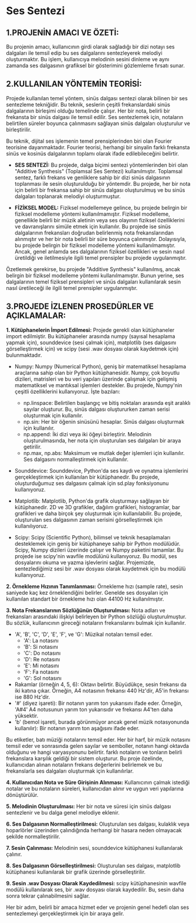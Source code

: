 # Ses Sentezi
## 1.PROJENİN AMACI VE ÖZETİ:
 Bu projenin amacı, kullanıcının girdi olarak sağladığı bir dizi notayı ses dalgaları ile temsil edip bu ses dalgalarını sentezleyerek melodiyi oluşturmaktır. Bu işlem, kullanıcıya melodinin sesini dinleme ve aynı zamanda ses dalgasının grafiksel bir gösterimini gözlemleme fırsatı sunar.
 
## 2.KULLANILAN YÖNTEMİN TEORİSİ:
 Projede kullanılan temel yöntem, sinüs dalgası sentezi olarak bilinen bir ses sentezleme tekniğidir. Bu teknik, seslerin çeşitli frekanslardaki sinüs dalgalarının birleşimi olduğu temelinde çalışır. Her bir nota, belirli bir frekansta bir sinüs dalgası ile temsil edilir. Ses sentezlemek için, notaların belirtilen süreler boyunca çalınmasını sağlayan sinüs dalgaları oluşturulur ve birleştirilir.

 Bu teknik, dijital ses işlemenin temel prensiplerinden biri olan Fourier teorisine dayanmaktadır. Fourier teorisi, herhangi bir sinyalin farklı frekansta sinüs ve kosinüs dalgalarının toplamı olarak ifade edilebileceğini belirtir.

 - **SES SENTEZİ:**
 Bu projede, dalga biçimi sentezi yöntemlerinden biri olan "Additive Synthesis" (Toplamsal Ses Sentezi) kullanılmıştır. Toplamsal sentez, farklı frekans ve genliklere sahip bir dizi sinüs dalgasının toplanması ile sesin oluşturulduğu bir yöntemdir. Bu projede, her bir nota için belirli bir frekansa sahip bir sinüs dalgası oluşturulmuş ve bu sinüs dalgaları toplanarak melodiyi oluşturmuştur.
 
 - **FİZİKSEL MODEL:**
 Fiziksel modellemeye gelince, bu projede belirgin bir fiziksel modelleme yöntemi kullanılmamıştır. Fiziksel modelleme, genellikle belirli bir müzik aletinin veya ses olayının fiziksel özelliklerini ve davranışlarını simüle etmek için kullanılır. Bu projede ise sinüs dalgalarının frekansları doğrudan belirlenmiş nota frekanslarından alınmıştır ve her bir nota belirli bir süre boyunca çalınmıştır. Dolayısıyla, bu projede belirgin bir fiziksel modelleme yöntemi kullanılmamıştır. Ancak, genel anlamda ses dalgalarının fiziksel özellikleri ve sesin nasıl üretildiği ve iletilmesiyle ilgili temel prensipler bu projede uygulanmıştır.
 
 Özetlemek gerekirse, bu projede "Additive Synthesis" kullanılmış, ancak belirgin bir fiziksel modelleme yöntemi kullanılmamıştır. Bunun yerine, ses dalgalarının temel fiziksel prensipleri ve sinüs dalgaları kullanılarak sesin nasıl üretileceği ile ilgili temel prensipler uygulanmıştır.

 ## 3.PROJEDE İZLENEN PROSEDÜRLER VE AÇIKLAMALAR:
  **1. Kütüphanelerin İmport Edilmesi:** Projede gerekli olan kütüphaneler import edilmiştir. Bu kütüphaneler arasında numpy (sayısal hesaplama yapmak için), sounddevice (sesi çalmak için), matplotlib (ses dalgasını görselleştirmek için) ve scipy (sesi .wav dosyası olarak kaydetmek için) bulunmaktadır.
 
  * Numpy:
  Numpy (Numerical Python), geniş bir matematiksel hesaplama araçlarına sahip olan bir Python kütüphanesidir. Numpy, çok boyutlu dizileri, matrisleri ve bu veri yapıları üzerinde çalışmak için gelişmiş matematiksel ve mantıksal işlemleri destekler. Bu projede, Numpy'nin çeşitli özelliklerini kullanıyoruz. İşte bazıları:
    - np.linspace: Belirtilen başlangıç ve bitiş noktaları arasında eşit aralıklı sayılar oluşturur. Bu, sinüs dalgası oluştururken zaman serisi oluşturmak için kullanılır.
    - np.sin: Her bir öğenin sinüsünü hesaplar. Sinüs dalgası oluşturmak için kullanılır.
    - np.append: İki dizi veya iki öğeyi birleştirir. Melodinin oluşturulmasında, her nota
  için oluşturulan ses dalgaları bir araya getirilir.
    - np.max, np.abs: Maksimum ve mutlak değer işlemleri için kullanılır. Ses dalgasını
  normalleştirmek için kullanılır.
 
  * Sounddevice:
  Sounddevice, Python'da ses kaydı ve oynatma işlemlerini gerçekleştirmek için kullanılan bir kütüphanedir. Bu projede, oluşturduğumuz ses dalgasını çalmak için sd.play fonksiyonunu kullanıyoruz.
 
  * Matplotlib:
  Matplotlib, Python'da grafik oluşturmayı sağlayan bir kütüphanedir. 2D ve 3D grafikler, dağılım grafikleri, histogramlar, bar grafikleri ve daha birçok şey oluşturmak için kullanılabilir. Bu projede, oluşturulan ses dalgasının zaman serisini görselleştirmek için kullanılıyoruz.
 
  * Scipy:
  Scipy (Scientific Python), bilimsel ve teknik hesaplamaları desteklemek için geniş bir kütüphaneye sahip bir Python modülüdür. Scipy, Numpy dizileri üzerinde çalışır ve Numpy paketini tamamlar. Bu projede ise scipy'nin wavfile modülünü kullanıyoruz. Bu modül, ses dosyalarını okuma ve yazma işlevlerini sağlar. Projemizde, sentezlediğimiz sesi bir .wav dosyası olarak kaydetmek için bu modülü kullanıyoruz.
 
  **2. Örnekleme Hızının Tanımlanması:** Örnekleme hızı (sample rate), sesin saniyede kaç kez örneklendiğini belirler. Genelde ses dosyaları için kullanılan standart bir örnekleme hızı olan 44100 Hz kullanılmıştır.
  
  **3. Nota Frekanslarının Sözlüğünün Oluşturulması:** Nota adları ve frekansları arasındaki ilişkiyi belirleyen bir Python sözlüğü oluşturulmuştur. Bu sözlük, kullanıcının gireceği notaların frekanslarını bulmak için kullanılır.
   * 'A', 'B', 'C', 'D', 'E', 'F', ve 'G': Müzikal notaları temsil eder.
     - 'A': La notasını 
     - 'B': Si notasını
     - 'C': Do notasını
     - 'D': Re notasını 
     - 'E': Mi notasını 
     - 'F': Fa notasını 
     - 'G': Sol notasını
  * Rakamlar (örneğin 4, 5, 6): Oktavı belirtir. Büyüdükçe, sesin frekansı da iki katına çıkar. Örneğin, A4 notasının frekansı 440 Hz'dir, A5'in frekansı ise 880 Hz'dir.
  * '#' (diyez işareti): Bir notanın yarım ton yukarısını ifade eder. Örneğin, 'A#4' A4 notusunun yarım ton yukarısıdır ve frekansı A4'ten daha yüksektir.
  * 'b' (bemol işareti, burada görünmüyor ancak genel müzik notasyonunda kullanılır): Bir notanın yarım ton aşağısını ifade eder.
  
  Bu etiketler, batı müziği notalarını temsil eder. Her bir harf, bir müzik notasını temsil eder ve sonrasında gelen sayılar ve semboller, notanın hangi oktavda olduğunu ve hangi varyasyonunu belirtir. farklı notaların ve tonların belirli frekanslara karşılık geldiği bir sistem oluşturur. Bu proje özelinde, kullanıcıdan alınan notaların frekans değerlerini belirlemek ve bu frekanslarla ses dalgaları oluşturmak için kullanılırlar.
 
  **4. Kullanıcıdan Nota ve Süre Girişinin Alınması:** Kullanıcının çalmak istediği notalar ve bu notaların süreleri, kullanıcıdan alınır ve uygun veri yapılarına dönüştürülür.
 
  **5. Melodinin Oluşturulması:** Her bir nota ve süresi için sinüs dalgası sentezlenir ve bu dalga genel melodiye eklenir.
  
  **6. Ses Dalgasının Normalleştirilmesi:** Oluşturulan ses dalgası, kulaklık veya hoparlörler üzerinden çalındığında  herhangi bir hasara neden olmayacak şekilde normalleştirilir.
  
  **7. Sesin Çalınması:** Melodinin sesi, sounddevice kütüphanesi kullanılarak çalınır.
  
  **8. Ses Dalgasının Görselleştirilmesi:** Oluşturulan ses dalgası, matplotlib kütüphanesi kullanılarak bir grafik üzerinde görselleştirilir.
  
  **9. Sesin .wav Dosyası Olarak Kaydedilmesi:** scipy kütüphanesinin wavfile modülü kullanılarak ses, bir .wav dosyası olarak kaydedilir. Bu, sesin daha sonra tekrar çalınabilmesini sağlar.
 
 Her bir adım, belirli bir amaca hizmet eder ve projenin genel hedefi olan ses sentezlemeyi gerçekleştirmek için bir araya gelir.
